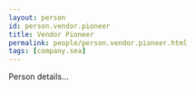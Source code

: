 ```yaml
---
layout: person
id: person.vendor.pioneer
title: Vendor Pioneer
permalink: people/person.vendor.pioneer.html
tags: [company.sea]
---
```


Person details...